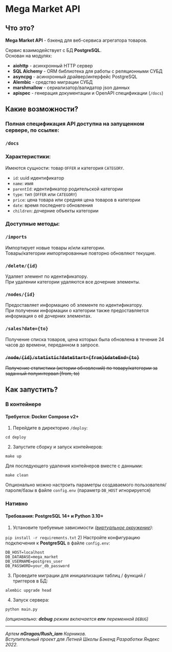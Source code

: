 # Mega Market API

## Что это?
**Mega Market API** - бэкенд для веб-сервиса агрегатора товаров.

Сервис взаимодействует с БД **PostgreSQL**.\
Основан на модулях:
- **aiohttp** - асинхронный HTTP сервер
- **SQL Alchemy** - ORM библиотека для работы с реляционными СУБД
- **asyncpg** - асинхронный драйвер/интерфейс PostgreSQL
- **Alembic** - средство миграции СУБД
- **marshmallow** - сериализатор/валидатор json данных
- **apispec** - генерация документации и OpenAPI спецификации (`/docs`)

## Какие возможности?

### Полная спецификация API доступна на запущенном сервере, по ссылке:
### `/docs`

### Характеристики:
Имеются сущности: товар `OFFER` и категория `CATEGORY`.
- `id`: uuid идентификатор
- `name`: имя
- `parentId`: идентификатор родительской категории
- `type`: тип (`OFFER` или `CATEGORY`)
- `price`: цена товара или средняя цена товаров в категории
- `date`: время последнего обновления
- `children`: дочерние объекты категории

### Доступные методы:
### `/imports`
Импортирует новые товары и/или категории.\
Товары/категории импортированные повторно обновляют текущие.
### `/delete/{id}`
Удаляет элемент по идентификатору.\
При удалении категории удаляются все дочерние элементы.
### `/nodes/{id}`
Предоставляет информацию об элементе по идентификатору.\
При получении информации о категории также предоставляется информация о её дочерних элементах.
### `/sales?date={to}`
Получение списка товаров, цена которых была обновлена в течение 24 часов до времени, переданном в запросе.
### ~~`/node/{id}/statistic?dateStart={from}&dateEnd={to}`~~
~~Получение статистики (истории обновлений) по товару/категории за заданный полуинтервал [from, to)~~

## Как запустить?
### В контейнере
#### Требуется: Docker Compose v2+
1) Перейдите в директорию `/deploy`:

`cd deploy`

2) Запустите сборку и запуск контейнеров:

`make up`

Для последующего удаления контейнеров вместе с данными:

`make clean`

Опционально можно настроить параметры создаваемого пользователя/пароля/базы в файле `config.env` (параметр `DB_HOST` игнорируется)

### Нативно
#### Требования: PostgreSQL 14+ и Python 3.10+
1) Установите требуемые зависимости _([виртуальное окружение](https://docs.python.org/3.10/tutorial/venv.html))_:

`pip install -r requirements.txt`
2) Настройте конфигурацию подключения к **PostgreSQL** в файле `config.env`:
```
DB_HOST=localhost
DB_DATABASE=mega_market
DB_USERNAME=postgres_user
DB_PASSWORD=your_db_password
```
3) Проведите миграции для инициализации таблиц / функций / триггеров в БД:

`alembic upgrade head`

4) Запуск сервера:

`python main.py`

_(опционально: **debug** режим включается **env** переменной `DEBUG`)_

---
_Артем **nGragas/Rush_iam** Корников.\
Вступительный проект для Летней Школы Бэкенд Разработки Яндекс 2022._
